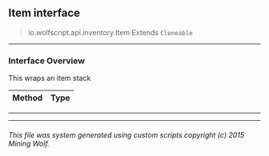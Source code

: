 ## Item __interface__

>io.wolfscript.api.inventory.Item
>Extends `Cloneable`

---

### Interface Overview

This wraps an item stack

Method | Type   
--- | :--- 



---

---


###### This file was system generated using custom scripts copyright (c) 2015 Mining Wolf.
	

